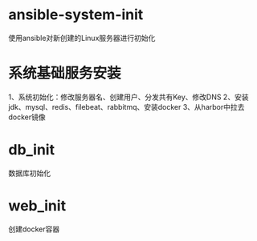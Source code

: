 # ansible-system-init
使用ansible对新创建的Linux服务器进行初始化

# 系统基础服务安装
1、系统初始化：修改服务器名、创建用户、分发共有Key、修改DNS
2、安装jdk、mysql、redis、filebeat、rabbitmq、安装docker
3、从harbor中拉去docker镜像

# db_init
数据库初始化

# web_init
创建docker容器
